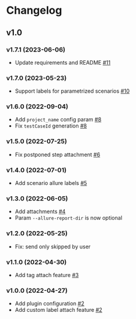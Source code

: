 # Changelog

## v1.0

### v1.7.1 (2023-06-06)

- Update requirements and README [#11](https://github.com/vedro-universe/vedro-allure-reporter/pull/11)

### v1.7.0 (2023-05-23)

- Support labels for parametrized scenarios [#10](https://github.com/vedro-universe/vedro-allure-reporter/pull/10)

### v1.6.0 (2022-09-04)

- Add `project_name` config param [#8](https://github.com/vedro-universe/vedro-allure-reporter/pull/8)
- Fix `testCaseId` generation [#8](https://github.com/vedro-universe/vedro-allure-reporter/pull/8)

### v1.5.0 (2022-07-25)

- Fix postponed step attachment [#6](https://github.com/vedro-universe/vedro-allure-reporter/pull/6)

### v1.4.0 (2022-07-01)

- Add scenario allure labels [#5](https://github.com/vedro-universe/vedro-allure-reporter/pull/5)

### v1.3.0 (2022-06-05)

- Add attachments [#4](https://github.com/vedro-universe/vedro-allure-reporter/pull/4)
- Param `--allure-report-dir` is now optional

### v1.2.0 (2022-05-25)

- Fix: send only skipped by user

### v1.1.0 (2022-04-30)

- Add tag attach feature [#3](https://github.com/vedro-universe/vedro-allure-reporter/pull/3)

### v1.0.0 (2022-04-27)

- Add plugin configuration [#2](https://github.com/vedro-universe/vedro-allure-reporter/pull/2)
- Add custom label attach feature [#2](https://github.com/vedro-universe/vedro-allure-reporter/pull/2)
